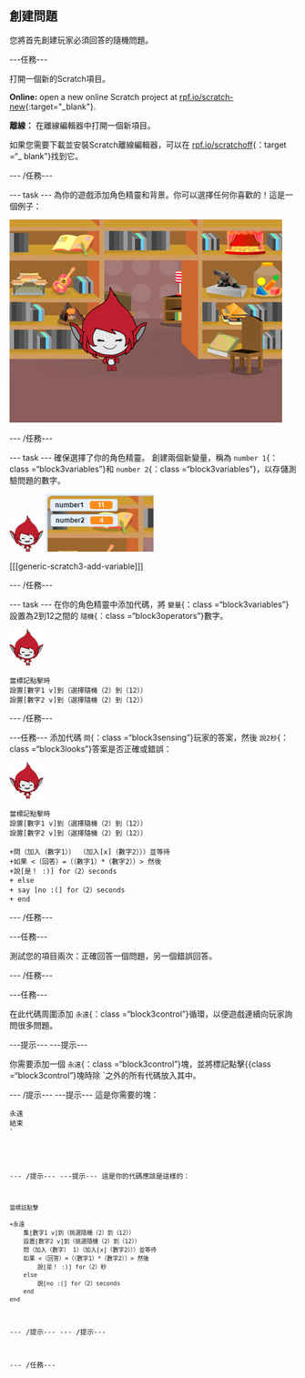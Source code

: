 ## 創建問題

您將首先創建玩家必須回答的隨機問題。

\---任務\---

打開一個新的Scratch項目。

**Online:** open a new online Scratch project at [rpf.io/scratch-new](http://rpf.io/scratch-new){:target="_blank"}.

**離線：** 在離線編輯器中打開一個新項目。

如果您需要下載並安裝Scratch離線編輯器，可以在 [rpf.io/scratchoff](http://rpf.io/scratchoff){：target =“_ blank”}找到它。

\--- /任務\---

\--- task \--- 為你的遊戲添加角色精靈和背景。你可以選擇任何你喜歡的！這是一個例子：

![截圖](images/brain-setting.png)

\--- /任務\---

\--- task \--- 確保選擇了你的角色精靈。 創建兩個新變量，稱為 `number 1`{：class =“block3variables”}和 `number 2`{：class =“block3variables”}，以存儲測驗問題的數字。

![截圖](images/giga-sprite.png) ![截圖](images/brain-variables.png)

[[[generic-scratch3-add-variable]]]

\--- /任務\---

\--- task \--- 在你的角色精靈中添加代碼，將 `變量`{：class =“block3variables”}設置為2到12之間的 `隨機`{：class =“block3operators”}數字。

![截圖](images/giga-sprite.png)

```blocks3
當標記點擊時
設置[數字1 v]到（選擇隨機（2）到（12））
設置[數字2 v]到（選擇隨機（2）到（12））
```

\--- /任務\---

\---任務\--- 添加代碼 `問`{：class =“block3sensing”}玩家的答案，然後 `說2秒`{：class =“block3looks”}答案是否正確或錯誤：

![截圖](images/giga-sprite.png)

```blocks3
當標記點擊時
設置[數字1 v]到（選擇隨機（2）到（12））
設置[數字2 v]到（選擇隨機（2）到（12））

+問（加入（數字1）） （加入[x]（數字2）））並等待
+如果 <（回答）=（（數字1）*（數字2））> 然後
+說[是！ :)] for（2）seconds
+ else
+ say [no :(] for（2）seconds
+ end
```

\--- /任務\---

\---任務\---

測試您的項目兩次：正確回答一個問題，另一個錯誤回答。

\--- /任務\---

\---任務\---

在此代碼周圍添加 `永遠`{：class =“block3control”}循環，以便遊戲連續向玩家詢問很多問題。

\---提示\--- \---提示\---

你需要添加一個 `永遠`{：class =“block3control”}塊，並將標記點擊</code>{{class =“block3control”}塊時除 `之外的所有代碼放入其中。</p>

<p>--- /提示---
---提示---
這是你需要的塊：</p>

<pre><code class="blocks3">永遠
結束
`</pre> 

\--- /提示\--- \---提示\--- 這是你的代碼應該是這樣的：

```blocks3
當標誌點擊

+永遠
    集[數字1 v]到（挑選隨機（2）到（12））
    設置[數字2 v]到（挑選隨機（2）到（12））
    問（加入（數字） 1）（加入[x]（數字2）））並等待
    如果 <（回答）=（（數字1）*（數字2））> 然後
        說[是！ :)] for（2）秒
    else
        說[no :(] for（2）seconds
    end
end
```

\--- /提示\--- \--- /提示\---

\--- /任務\---
